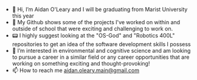 - 👋 Hi, I’m Aidan O'Leary and I will be graduating from  Marist University this year
- 🌱 My Github shows some of the projects I've worked on within and outside of school that were exciting and challenging to work on.
- 📟 I highly suggest looking at the "OS-God" and "Robotics 400L" repositories to get an idea of the software development skills I possess
- 👀 I’m interested in environmental and cognitive science and am looking to pursue a career in a similar field or  any career opportunities that are working on something exciting and thought-provoking!
- 📫 How to reach me aidan.oleary.main@gmail.com

<!---
aidanO25/aidanO25 is a ✨ special ✨ repository because its `README.md` (this file) appears on your GitHub profile.
You can click the Preview link to take a look at your changes.
--->

